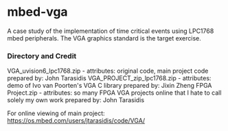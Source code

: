 # mbed-vga
A case study of the implementation of time critical events using LPC1768 mbed peripherals.  The VGA graphics standard is the target exercise.

### Directory and Credit
VGA_uvision6_lpc1768.zip - attributes: original code, main project code
  prepared by: John Tarasidis
VGA_PROJECT_zip_lpc1768.zip - attributes: demo of Ivo van Poorten's VGA C library
  prepared by: Jixin Zheng
FPGA Project.zip - attributes: so many FPGA VGA projects online that I hate to call solely my own work
  prepared by: John Tarasidis
  
  For online viewing of main project:
  https://os.mbed.com/users/jtarasidis/code/VGA/
  
